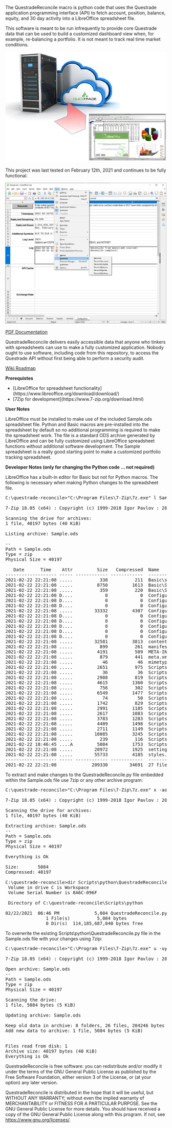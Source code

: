 The QuestradeReconcile macro is python code that uses the Questrade application programming interface (API) to fetch account, position, balance, equity, and 30 day activity into a LibreOffice spreadsheet file.

This software is meant to be run infrequently to provide core Questrade data that can be used to build a customized dashboard view when, for example, re-balancing a portfolio. It is not meant to track real time market conditions.

![Figure 1: Questrade Reconcile](Documentation/MediaPreview.png?raw=True "Figure 1: Questrade Reconcile")

This project was last tested on February 12th, 2021 and continues  to be fully functional.

![Figure 2: Run the QuestradeReconcile Python Macro](Documentation/ToolMenuMacros.png?raw=True "Figure 2: Run the QuestradeReconcile Python Macro")

[PDF Documentation](Documentation/QuestradeMacroDocumentation.pdf?raw=True)

QuestradeReconcile delivers easily accessible data that anyone who tinkers with spreadsheets can use to make a fully customized application. Nobody ought to use software, including code from this repository, to access the Questrade API without first being able to perform a security audit.

[Wiki Roadmap](https://github.com/kerouac01850/questrade-reconcile/wiki)

**Prerequistes**

<ul>
   <li>[LibreOffice for spreadsheet functionality](https://www.libreoffice.org/download/download/)</li>
   <li>[7Zip for development](https://www.7-zip.org/download.html)</li>
</ul>

**User Notes**

LibreOffice must be installed to make use of the included Sample.ods spreadsheet file. Python and Basic macros are pre-installed into the spreadsheet by default so no additional programming is required to make the spreadsheet work. The file is a standard ODS archive generated by LibreOffice and can be fully customized using LibreOffice spreadsheet functions without additional software development. The Sample spreadsheet is a really good starting point to make a customized portfolio tracking spreadsheet.

**Developer Notes (only for changing the Python code ... not required)**

LibreOffice has a built-in editor for Basic but not for Python macros. The following is necessary when making Python changes to the spreadsheet file.

<pre>
C:\questrade-reconcile>"C:\Program Files\7-Zip\7z.exe" l Sample.ods

7-Zip 18.05 (x64) : Copyright (c) 1999-2018 Igor Pavlov : 2018-04-30

Scanning the drive for archives:
1 file, 40197 bytes (40 KiB)

Listing archive: Sample.ods

--
Path = Sample.ods
Type = zip
Physical Size = 40197

   Date      Time    Attr         Size   Compressed  Name
------------------- ----- ------------ ------------  ------------------------
2021-02-22 22:21:08 .....          338          211  Basic\script-lc.xml
2021-02-22 22:21:08 .....         8750         1613  Basic\Standard\QuestradeDashboard.xml
2021-02-22 22:21:08 .....          359          220  Basic\Standard\script-lb.xml
2021-02-22 22:21:08 D....            0            0  Configurations2\accelerator
2021-02-22 22:21:08 D....            0            0  Configurations2\floater
2021-02-22 22:21:08 D....            0            0  Configurations2\images\Bitmaps
2021-02-22 22:21:08 .....        33332         4307  Configurations2\menubar\menubar.xml
2021-02-22 22:21:08 D....            0            0  Configurations2\popupmenu
2021-02-22 22:21:08 D....            0            0  Configurations2\progressbar
2021-02-22 22:21:08 D....            0            0  Configurations2\statusbar
2021-02-22 22:21:08 D....            0            0  Configurations2\toolbar
2021-02-22 22:21:08 D....            0            0  Configurations2\toolpanel
2021-02-22 22:21:08 .....        32581         3813  content.xml
2021-02-22 22:21:08 .....          899          261  manifest.rdf
2021-02-22 22:21:08 .....         4191          509  META-INF\manifest.xml
2021-02-22 22:21:08 .....          879          441  meta.xml
2021-02-22 22:21:08 .....           46           46  mimetype
2021-02-22 22:21:08 .....         2651          975  Scripts\python\pythonpath\connection\connection.py
2021-02-22 22:21:08 .....           36           36  Scripts\python\pythonpath\connection\__init__.py
2021-02-22 22:21:08 .....         2908          819  Scripts\python\pythonpath\questrade_api\auth.py
2021-02-22 22:21:08 .....         4615         1360  Scripts\python\pythonpath\questrade_api\enumerations.py
2021-02-22 22:21:08 .....          756          302  Scripts\python\pythonpath\questrade_api\questrade.cfg
2021-02-22 22:21:08 .....         6549         1477  Scripts\python\pythonpath\questrade_api\questrade.py
2021-02-22 22:21:08 .....           74           50  Scripts\python\pythonpath\questrade_api\__init__.py
2021-02-22 22:21:08 .....         1742          829  Scripts\python\pythonpath\spreadsheet\account.py
2021-02-22 22:21:08 .....         2991         1185  Scripts\python\pythonpath\spreadsheet\activity.py
2021-02-22 22:21:08 .....         2617         1083  Scripts\python\pythonpath\spreadsheet\balance.py
2021-02-22 22:21:08 .....         3783         1283  Scripts\python\pythonpath\spreadsheet\configuration.py
2021-02-22 22:21:08 .....         4409         1498  Scripts\python\pythonpath\spreadsheet\equity.py
2021-02-22 22:21:08 .....         2711         1149  Scripts\python\pythonpath\spreadsheet\position.py
2021-02-22 22:21:08 .....        10085         3245  Scripts\python\pythonpath\spreadsheet\spreadsheet.py
2021-02-22 22:21:08 .....          239          116  Scripts\python\pythonpath\spreadsheet\__init__.py
2021-02-22 18:46:45 ....A         5084         1753  Scripts\python\QuestradeReconcile.py
2021-02-22 22:21:08 .....        20972         1925  settings.xml
2021-02-22 22:21:08 .....        55733         4185  styles.xml
------------------- ----- ------------ ------------  ------------------------
2021-02-22 22:21:08             209330        34691  27 files, 8 folders
</pre>

To extract and make changes to the QuestradeReconcile.py file embedded within the Sample.ods file use 7zip or any other archive program:

<pre>
C:\questrade-reconcile>"C:\Program Files\7-Zip\7z.exe" x -aoa Sample.ods Scripts\python\QuestradeReconcile.py

7-Zip 18.05 (x64) : Copyright (c) 1999-2018 Igor Pavlov : 2018-04-30

Scanning the drive for archives:
1 file, 40197 bytes (40 KiB)

Extracting archive: Sample.ods
--
Path = Sample.ods
Type = zip
Physical Size = 40197

Everything is Ok

Size:       5084
Compressed: 40197

C:\questrade-reconcile>dir Scripts\python\QuestradeReconcile.py
 Volume in drive C is Workspace
 Volume Serial Number is 8A6C-096F

 Directory of C:\questrade-reconcile\Scripts\python

02/22/2021  06:46 PM             5,084 QuestradeReconcile.py
               1 File(s)          5,084 bytes
               0 Dir(s)  114,185,687,040 bytes free
</pre>

To overwrite the existing Scripts\python\QuestradeReconcile.py file in the Sample.ods file with your changes using 7zip:

<pre>
C:\questrade-reconcile>"C:\Program Files\7-Zip\7z.exe" u -uy2 Sample.ods Scripts\python\QuestradeReconcile.py

7-Zip 18.05 (x64) : Copyright (c) 1999-2018 Igor Pavlov : 2018-04-30

Open archive: Sample.ods
--
Path = Sample.ods
Type = zip
Physical Size = 40197

Scanning the drive:
1 file, 5084 bytes (5 KiB)

Updating archive: Sample.ods

Keep old data in archive: 8 folders, 26 files, 204246 bytes (200 KiB)
Add new data to archive: 1 file, 5084 bytes (5 KiB)


Files read from disk: 1
Archive size: 40197 bytes (40 KiB)
Everything is Ok
</pre>

QuestradeReconcile is free software: you can redistribute and/or modify it under the terms of the GNU General Public License as published by the Free Software Foundation, either version 3 of the License, or (at your option) any later version.

QuestradeReconcile is distributed in the hope that it will be useful, but WITHOUT ANY WARRANTY; without even the implied warranty of MERCHANTABILITY or FITNESS FOR A PARTICULAR PURPOSE.  See the GNU General Public License for more details. You should have received a copy of the GNU General Public License along with this program.  If not, see https://www.gnu.org/licenses/.

